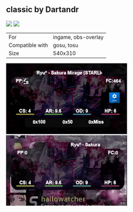 ## classic by Dartandr

<a href="https://github.com/cyperdark/osu-counters/releases/download/1.0.0/minimallime.by.cyperdark.zip" target="_blank"><img height="35" src="https://img.shields.io/badge/Download_PP_Counter-67A564?style=for-the-badge&logo=cloud&logoColor=white" /></a>  <a href="https://github.com/Dartandr" target="_blank"><img height="35" src="https://img.shields.io/badge/github-000000?style=for-the-badge&logo=github&logoColor=white" /></a>  

|||
| ------------- | ------------- |
| For | ingame, obs-overlay |
| Compatible with | gosu, tosu |
| Size |  540x310 |


<img src="/.github/images/classic by dartandr.jpg" /> <img src="/.github/gifs/classic by dartandr.gif" /> 
